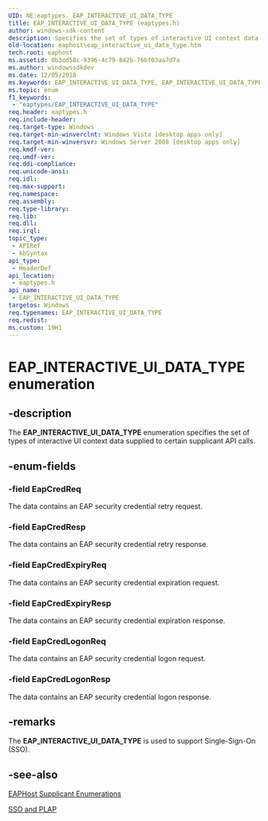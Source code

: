 ```yaml
---
UID: NE:eaptypes._EAP_INTERACTIVE_UI_DATA_TYPE
title: EAP_INTERACTIVE_UI_DATA_TYPE (eaptypes.h)
author: windows-sdk-content
description: Specifies the set of types of interactive UI context data supplied to certain supplicant API calls.
old-location: eaphost\eap_interactive_ui_data_type.htm
tech.root: eaphost
ms.assetid: 0b3cd58c-9396-4c79-842b-76bf03aa7d7a
ms.author: windowssdkdev
ms.date: 12/05/2018
ms.keywords: EAP_INTERACTIVE_UI_DATA_TYPE, EAP_INTERACTIVE_UI_DATA_TYPE enumeration [EAPHost], EapCredExpiryReq, EapCredExpiryResp, EapCredLogonReq, EapCredLogonResp, EapCredReq, EapCredResp, eaphost.eap_interactive_ui_data_type, eaptypes/EAP_INTERACTIVE_UI_DATA_TYPE, eaptypes/EapCredExpiryReq, eaptypes/EapCredExpiryResp, eaptypes/EapCredLogonReq, eaptypes/EapCredLogonResp, eaptypes/EapCredReq, eaptypes/EapCredResp
ms.topic: enum
f1_keywords: 
 - "eaptypes/EAP_INTERACTIVE_UI_DATA_TYPE"
req.header: eaptypes.h
req.include-header: 
req.target-type: Windows
req.target-min-winverclnt: Windows Vista [desktop apps only]
req.target-min-winversvr: Windows Server 2008 [desktop apps only]
req.kmdf-ver: 
req.umdf-ver: 
req.ddi-compliance: 
req.unicode-ansi: 
req.idl: 
req.max-support: 
req.namespace: 
req.assembly: 
req.type-library: 
req.lib: 
req.dll: 
req.irql: 
topic_type:
 - APIRef
 - kbSyntax
api_type:
 - HeaderDef
api_location:
 - eaptypes.h
api_name:
 - EAP_INTERACTIVE_UI_DATA_TYPE
targetos: Windows
req.typenames: EAP_INTERACTIVE_UI_DATA_TYPE
req.redist: 
ms.custom: 19H1
---
```


# EAP_INTERACTIVE_UI_DATA_TYPE enumeration


## -description


The <b>EAP_INTERACTIVE_UI_DATA_TYPE</b> enumeration specifies the set of types of interactive UI context data supplied to certain supplicant API calls.


## -enum-fields




### -field EapCredReq

The data contains an EAP security credential retry request.


### -field EapCredResp

The data contains an EAP security credential retry response.


### -field EapCredExpiryReq

The data contains an EAP security credential expiration request.


### -field EapCredExpiryResp

The data contains an EAP security credential expiration response.


### -field EapCredLogonReq

The data contains an EAP security credential logon request.


### -field EapCredLogonResp

The data contains an EAP security credential logon response.


## -remarks



The <b>EAP_INTERACTIVE_UI_DATA_TYPE</b> is used to support Single-Sign-On (SSO).




## -see-also




<a href="https://docs.microsoft.com/previous-versions/windows/desktop/eaphost/eap-host-supplicant-enumerations">EAPHost Supplicant Enumerations</a>



<a href="https://docs.microsoft.com/previous-versions/windows/desktop/eaphost/understanding-sso-and-plap">SSO and PLAP</a>
 

 

